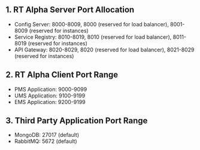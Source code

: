## 1. RT Alpha Server Port Allocation
- Config Server: 8000-8009, 8000 (reserved for load balancer), 8001-8009 (reserved for instances)
- Service Registry: 8010-8019, 8010 (reserved for load balancer), 8011-8019 (reserved for instances)
- API Gateway: 8020-8029, 8020 (reserved for load balancer), 8021-8029 (reserved for instances)

## 2. RT Alpha Client Port Range
- PMS Application: 9000-9099
- UMS Application: 9100-9199
- EMS Application: 9200-9199

## 3. Third Party Application Port Range
- MongoDB: 27017 (default)
- RabbitMQ: 5672 (default)